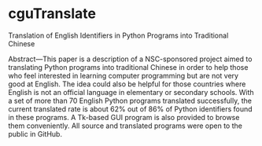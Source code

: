 # cguTranslate
Translation of English Identifiers in Python Programs into Traditional Chinese

Abstract—This paper is  a description of a NSC-sponsored project aimed to translating Python programs into traditional Chinese in order to help those who feel interested in learning computer programming but are not very good at English. The idea could also be helpful for those countries where English is not an official language in elementary or secondary schools. With a set of more than 70 English Python programs translated successfully, the current translated rate is about 62% out of 86% of Python identifiers found in these programs. A Tk-based GUI program is also provided to browse them conveniently. All source and translated programs were open to the public in GitHub.
